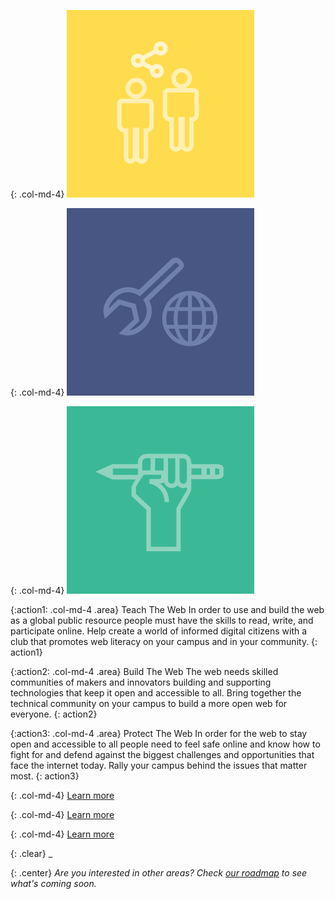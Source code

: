 {: .col-md-4}
<img src="/asserts/img/icon-teach.svg" alt="teach" class="img-circle home-img">

{: .col-md-4}
<img src="/asserts/img/icon-build.svg" alt="teach" class="img-circle home-img">

{: .col-md-4}
<img src="/asserts/img/icon-protect.svg" alt="teach" class="img-circle home-img">

{:action1: .col-md-4 .area}
<span>Teach The Web</span>
In order to use and build the web as a global public resource people must have the skills to read, write, and participate online. Help create a world of informed digital citizens with a club that promotes web literacy on your campus and in your community.
{: action1}

{:action2: .col-md-4 .area}
<span>Build The Web</span>
The web needs skilled communities of makers and innovators building and supporting technologies that keep it open and accessible to all. Bring together the technical community on your campus to build a more open web for everyone.
{: action2}

{:action3: .col-md-4 .area}
<span>Protect The Web</span>
In order for the web to stay open and accessible to all people need to feel safe online and know how to fight for and defend against the biggest challenges and opportunities that face the internet today. Rally your campus behind the issues that matter most.
{: action3}

{: .col-md-4}
<a class="btn btn-default" href="/activities/#teach-the-web" role="button">Learn more</a>

{: .col-md-4}
<a class="btn btn-default" href="/activities/#build-the-web" role="button">Learn more</a>

{: .col-md-4}
<a class="btn btn-default" href="/activities/#protect-the-web" role="button">Learn more</a>

{: .clear}
_

{: .center}
_Are you interested in other areas? Check [our roadmap](/roadmap/) to see what's coming soon._
